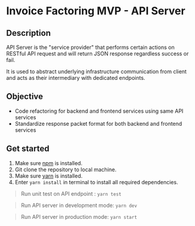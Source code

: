 # Invoice Factoring MVP - API Server

## Description

API Server is the "service provider" that performs certain actions on RESTful API request and will return JSON response regardless success or fail.

It is used to abstract underlying infrastructure communication from client and acts as their intermediary with dedicated endpoints.

## Objective

- Code refactoring for backend and frontend services using same API services
- Standardize response packet format for both backend and frontend services

## Get started

1. Make sure [npm](https://docs.npmjs.com/downloading-and-installing-node-js-and-npm) is installed.
2. Git clone the repository to local machine.
3. Make sure [yarn](https://yarnpkg.com/getting-started/migration#why-should-you-migrate) is installed.
4. Enter `yarn install` in terminal to install all required dependencies.

> Run unit test on API endpoint : `yarn test`

> Run API server in development mode: `yarn dev`

> Run API server in production mode: `yarn start`
